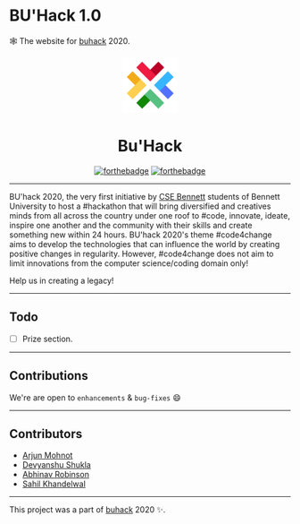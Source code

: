 # BU'Hack 1.0
🕸️ The website for [buhack](https://buhack.tech) 2020.



<div align="center">
 
<a href="https://buhack.tech"><img src="/logo.png" width=100; margin=auto auto/></a>

 # Bu'Hack
 
[![forthebadge](https://forthebadge.com/images/badges/uses-html.svg)](https://buhack.tech/)
[![forthebadge](https://forthebadge.com/images/badges/made-with-javascript.svg)](https://buhack.tech/)

 
</div> 


--------
BU'hack 2020, the very first initiative by [CSE Bennett](https://www.bennett.edu.in/departments/computer-science-engineering/) students of Bennett University to host a #hackathon that will bring diversified and creatives minds from all across the country under one roof to #code, innovate, ideate, inspire one another and the community with their skills and create something new within 24 hours. BU'hack 2020's theme #code4change aims to develop the technologies that can influence the world by creating positive changes in regularity. However, #code4change does not aim to limit innovations from the computer science/coding domain only!

Help us in creating a legacy!

-----------------------------------------------
## Todo
- [ ] Prize section.

-----------------------------------------------

## Contributions

 We're are open to `enhancements` & `bug-fixes` :smile: 

-----------------------------------------------

## Contributors

- [Arjun Mohnot](https://github.com/arjun009)
- [Devyanshu Shukla](https://github.com/Devyanshu)
- [Abhinav Robinson](https://github.com/AbhinavRobinson)
- [Sahil Khandelwal](https://github.com/sahilinjaipur)

-----------------------------------------------

This project was a part of [buhack](https://buhack.tech/) 2020 ✨.
